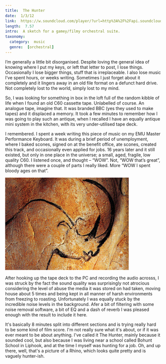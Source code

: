 ```yaml
---
title:  The Hunter
date:  1/3/12
link:  https://w.soundcloud.com/player/?url=http%3A%2F%2Fapi.soundcloud.com%2Ftracks%2F61927396
length:  7.57
intro:  A sketch for a gamey/filmy orchestral suite.
taxonomy:
  category:  music
  genre:  [orchestral]
---
```


I’m generally a little bit disorganised. Despite loving the general idea of knowing where I put my keys, or left that letter to post, I lose things. Occasionally I lose bigger things, stuff that is irreplaceable. I also lose music I’ve spent hours, or weeks writing. Sometimes I just forget about it completely and it lingers away in an old file format on a defunct hard drive. Not completely lost to the world, simply lost to my mind.

So, I was looking for something in box in the loft full of the random kibble of life when I found an old C60 cassette tape. Unlabelled of course. An analogue tape, imagine that. It was branded BBC (yes they used to make tapes) and it displaced a memory. It took a few minutes to remember how I was going to play such an antique, when I recalled I have an equally antique mini system in the kitchen, with its very under-utilised tape deck.

I remembered. I spent a week writing this piece of music on my EMU Master Performance Keyboard. It was during a brief period of unemployment, where I baked scones, signed on at the benefit office, ate scones, created this track, and occasionally even applied for jobs. 16 years later and it still existed, but only in one place in the universe; a small, aged, fragile, low quality C60. I listened once, and thought – “WOW”. Not, “WOW that’s great”, although there were a couple of parts I really liked. More “WOW I spent bloody ages on that”.


![Rhino Cave Painting](rhino.jpg)

After hooking up the tape deck to the PC and recording the audio acrosss, I was struck by the fact the sound quality was surprisingly not atrocious considering the level of abuse the media it was stored on had taken, moving house about 5 times and being kept in all manner of harsh environments from freezing to roasting.  Unfortunately I was equally stuck by the incredible noise levels in the background.   Afer a bit of filtering with some noise removal software, a bit of EQ and a dash of reverb I was pleased enough with the result to include it here.

It's basically 8 minutes split into different sections and is trying really hard to be some kind of film score.  I'm not really sure what it's about, or if it was ever meant to be about anything.  I've called it The Hunter, mainly because it sounded cool, but also because I was living near a school called Bohunt School in Liphook, and at the time I myself was hunting for a job.  Oh, and up there, well, that's a picture of a Rhino, which looks quite pretty and is vaguely hunter-ish.